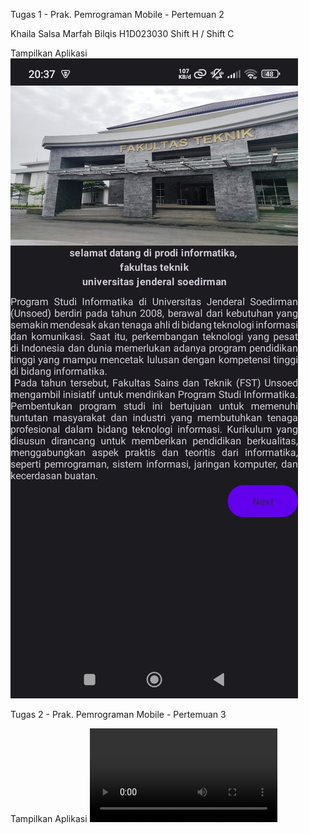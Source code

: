 Tugas 1 - Prak. Pemrograman Mobile - Pertemuan 2

Khaila Salsa Marfah Bilqis
H1D023030
Shift H / Shift C 

Tampilkan Aplikasi 
![Screenshot Aplikasi ](Screenshot/ssPemmob.jpeg)

Tugas 2 - Prak. Pemrograman Mobile - Pertemuan 3

Tampilkan Aplikasi 
![Screenshot Aplikasi ](Screenshot/VIDEO1.mp4)
